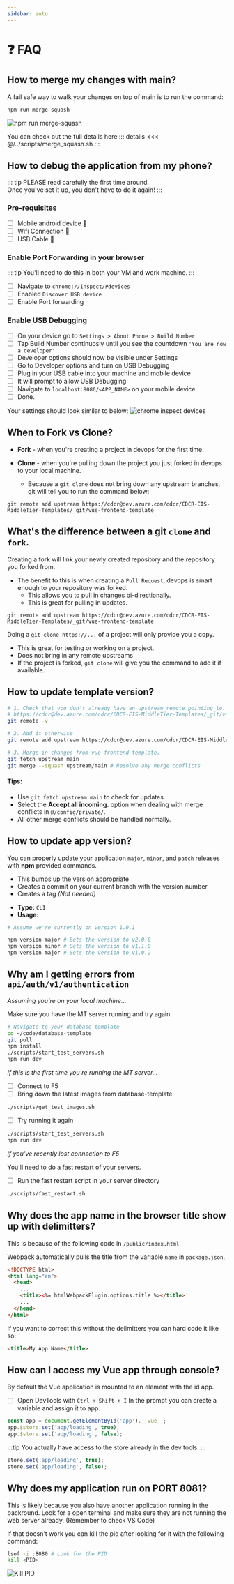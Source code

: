 ```yaml
---
sidebar: auto
---
```


# :question: FAQ

## How to merge my changes with main?

A fail safe way to walk your changes on top of main is to run the command:

```sh
npm run merge-squash
```

![npm run merge-squash](./npm_run_merge_squash.gif)

You can check out the full details here
::: details
<<< @/../scripts/merge_squash.sh
:::

## How to debug the application from my phone?

::: tip
PLEASE read carefully the first time around.</br>
Once you've set it up, you don't have to do it again!
:::

### Pre-requisites

- [ ] Mobile android device :iphone:
- [ ] Wifi Connection :signal_strength:
- [ ] USB Cable :electric_plug:

### Enable Port Forwarding in your browser

::: tip
You'll need to do this in both your VM and work machine.
:::

- [ ] Navigate to `chrome://inspect/#devices`
- [ ] Enabled `Discover USB device`
- [ ] Enable Port forwarding

### Enable USB Debugging

- [ ] On your device go to `Settings > About Phone > Build Number`
- [ ] Tap Build Number continuosly until you see the countdown `'You are now a developer'`
- [ ] Developer options should now be visible under Settings
- [ ] Go to Developer options and turn on USB Debugging
- [ ] Plug in your USB cable into your machine and mobile device
- [ ] It will prompt to allow USB Debugging
- [ ] Navigate to `localhost:8080/<APP_NAME>` on your mobile device
- [ ] Done.

Your settings should look similar to below:
![chrome inspect devices](./chrome_inspect_devices.png)

## When to Fork vs Clone?

- **Fork** - when you're creating a project in devops for the first time.

- **Clone** - when you're pulling down the project you just forked in devops to your local machine.
  - Because a `git clone` does not bring down any upstream branches, git will tell you to run the command below:

```
git remote add upstream https://cdcr@dev.azure.com/cdcr/CDCR-EIS-MiddleTier-Templates/_git/vue-frontend-template
```

## What's the difference between a git `clone` and `fork`.

Creating a fork will link your newly created repository and the repository you forked from.

- The benefit to this is when creating a `Pull Request`, devops is smart enough to your repository was forked.
  - This allows you to pull in changes bi-directionally.
  - This is great for pulling in updates.

```
git remote add upstream https://cdcr@dev.azure.com/cdcr/CDCR-EIS-MiddleTier-Templates/_git/vue-frontend-template
```

Doing a `git clone https://...` of a project will only provide you a copy.

- This is great for testing or working on a project.
- Does not bring in any remote upstreams
- If the project is forked, `git clone` will give you the command to add it if available.

## How to update template version?

```sh
# 1. Check that you don't already have an upstream remote pointing to:
# https://cdcr@dev.azure.com/cdcr/CDCR-EIS-MiddleTier-Templates/_git/vue-frontend-template
git remote -v

# 2. Add it otherwise
git remote add upstream https://cdcr@dev.azure.com/cdcr/CDCR-EIS-MiddleTier-Templates/_git/vue-frontend-template

# 3. Merge in changes from vue-frontend-template.
git fetch upstream main
git merge --squash upstream/main # Resolve any merge conflicts
```

#### Tips:

- Use `git fetch upstream main` to check for updates.
- Select the **Accept all incoming.** option when dealing with merge conflicts in `@/config/private/`.
- All other merge conflicts should be handled normally.

## How to update app version?

You can properly update your application `major`, `minor`, and `patch` releases with **npm** provided commands.

- This bumps up the version appropriate
- Creates a commit on your current branch with the version number
- Creates a tag _(Not needed)_

* **Type:** `CLI`
* **Usage:**

```sh
# Assume we're currently on version 1.0.1

npm version major # Sets the version to v2.0.0
npm version minor # Sets the version to v1.1.0
npm version major # Sets the version to v1.0.2
```

## Why am I getting errors from `api/auth/v1/authentication`

_Assuming you're on your local machine..._

Make sure you have the MT server running and try again.

```sh
# Navigate to your database-template
cd ~/code/database-template
git pull
npm install
./scripts/start_test_servers.sh
npm run dev
```

_If this is the first time you're running the MT server..._

- [ ] Connect to F5
- [ ] Bring down the latest images from database-template

```sh
./scripts/get_test_images.sh
```

- [ ] Try running it again

```sh
./scripts/start_test_servers.sh
npm run dev
```

_If you've recently lost connection to F5_

You'll need to do a fast restart of your servers.

- [ ] Run the fast restart script in your server directory

```sh
./scripts/fast_restart.sh
```

## Why does the app name in the browser title show up with delimitters?

This is because of the following code in `/public/index.html`

Webpack automatically pulls the title from the variable `name` in `package.json`.

```html
<!DOCTYPE html>
<html lang="en">
  <head>
    ...
    <title><%= htmlWebpackPlugin.options.title %></title>
    ...
  </head>
</html>
```

If you want to correct this without the delimitters you can hard code it like so:

```html
<title>My App Name</title>
```

## How can I access my Vue app through console?

By default the Vue application is mounted to an element with the id app.

- [ ] Open DevTools with `Ctrl + Shift + I`
      In the prompt you can create a variable and assign it to app.

```javascript
const app = document.getElementById('app').__vue__;
app.$store.set('app/loading', true);
app.$store.set('app/loading', false);
```

:::tip
You actually have access to the store already in the dev tools.
:::

```js
store.set('app/loading', true);
store.set('app/loading', false);
```

## Why does my application run on PORT 8081?

This is likely because you also have another application running in the backround.
Look for a open terminal and make sure they are not running the web server already. (Remember to check VS Code)

If that doesn't work you can kill the pid after looking for it with the following command:

```sh
lsof -i :8080 # Look for the PID
kill <PID>
```

![Kill PID](./kill_pid.png)
